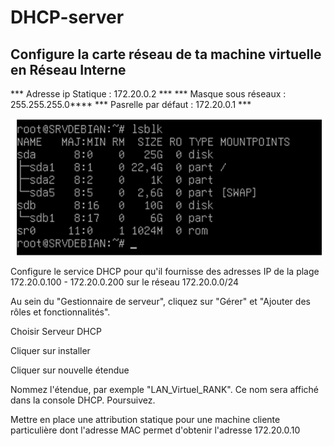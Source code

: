 # DHCP-server

## Configure la carte réseau de ta machine virtuelle en Réseau Interne

*** Adresse ip Statique : 172.20.0.2 ***
*** Masque sous réseaux : 255.255.255.0****
*** Pasrelle par défaut : 172.20.0.1 ***

![La partition sdb](https://github.com/KAOUTARBAH/Checkpoint1/blob/main/partition.png)



Configure le service DHCP pour qu'il fournisse des adresses IP de la plage 172.20.0.100 - 172.20.0.200 sur le réseau 172.20.0.0/24

Au sein du "Gestionnaire de serveur", cliquez sur "Gérer" et "Ajouter des rôles et fonctionnalités".





Choisir Serveur DHCP



Cliquer sur installer



Cliquer sur nouvelle étendue


Nommez l'étendue, par exemple "LAN_Virtuel_RANK". Ce nom sera affiché dans la console DHCP. Poursuivez.


Mettre en place une attribution statique pour une machine cliente particulière dont l'adresse MAC permet d'obtenir l'adresse 172.20.0.10
